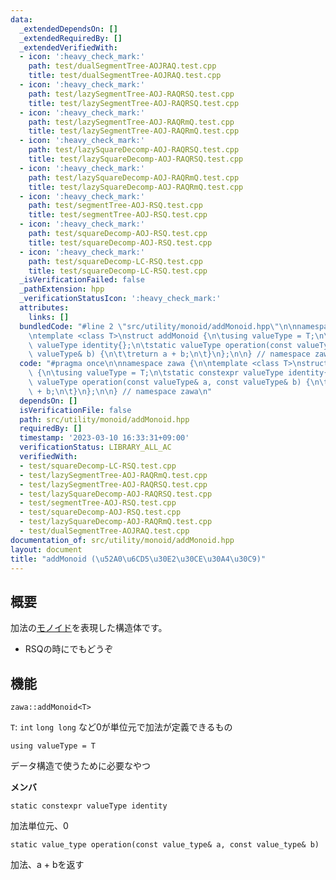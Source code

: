 ```yaml
---
data:
  _extendedDependsOn: []
  _extendedRequiredBy: []
  _extendedVerifiedWith:
  - icon: ':heavy_check_mark:'
    path: test/dualSegmentTree-AOJRAQ.test.cpp
    title: test/dualSegmentTree-AOJRAQ.test.cpp
  - icon: ':heavy_check_mark:'
    path: test/lazySegmentTree-AOJ-RAQRSQ.test.cpp
    title: test/lazySegmentTree-AOJ-RAQRSQ.test.cpp
  - icon: ':heavy_check_mark:'
    path: test/lazySegmentTree-AOJ-RAQRmQ.test.cpp
    title: test/lazySegmentTree-AOJ-RAQRmQ.test.cpp
  - icon: ':heavy_check_mark:'
    path: test/lazySquareDecomp-AOJ-RAQRSQ.test.cpp
    title: test/lazySquareDecomp-AOJ-RAQRSQ.test.cpp
  - icon: ':heavy_check_mark:'
    path: test/lazySquareDecomp-AOJ-RAQRmQ.test.cpp
    title: test/lazySquareDecomp-AOJ-RAQRmQ.test.cpp
  - icon: ':heavy_check_mark:'
    path: test/segmentTree-AOJ-RSQ.test.cpp
    title: test/segmentTree-AOJ-RSQ.test.cpp
  - icon: ':heavy_check_mark:'
    path: test/squareDecomp-AOJ-RSQ.test.cpp
    title: test/squareDecomp-AOJ-RSQ.test.cpp
  - icon: ':heavy_check_mark:'
    path: test/squareDecomp-LC-RSQ.test.cpp
    title: test/squareDecomp-LC-RSQ.test.cpp
  _isVerificationFailed: false
  _pathExtension: hpp
  _verificationStatusIcon: ':heavy_check_mark:'
  attributes:
    links: []
  bundledCode: "#line 2 \"src/utility/monoid/addMonoid.hpp\"\n\nnamespace zawa {\n\
    \ntemplate <class T>\nstruct addMonoid {\n\tusing valueType = T;\n\tstatic constexpr\
    \ valueType identity{};\n\tstatic valueType operation(const valueType& a, const\
    \ valueType& b) {\n\t\treturn a + b;\n\t}\n};\n\n} // namespace zawa\n"
  code: "#pragma once\n\nnamespace zawa {\n\ntemplate <class T>\nstruct addMonoid\
    \ {\n\tusing valueType = T;\n\tstatic constexpr valueType identity{};\n\tstatic\
    \ valueType operation(const valueType& a, const valueType& b) {\n\t\treturn a\
    \ + b;\n\t}\n};\n\n} // namespace zawa\n"
  dependsOn: []
  isVerificationFile: false
  path: src/utility/monoid/addMonoid.hpp
  requiredBy: []
  timestamp: '2023-03-10 16:33:31+09:00'
  verificationStatus: LIBRARY_ALL_AC
  verifiedWith:
  - test/squareDecomp-LC-RSQ.test.cpp
  - test/lazySegmentTree-AOJ-RAQRmQ.test.cpp
  - test/lazySegmentTree-AOJ-RAQRSQ.test.cpp
  - test/lazySquareDecomp-AOJ-RAQRSQ.test.cpp
  - test/segmentTree-AOJ-RSQ.test.cpp
  - test/squareDecomp-AOJ-RSQ.test.cpp
  - test/lazySquareDecomp-AOJ-RAQRmQ.test.cpp
  - test/dualSegmentTree-AOJRAQ.test.cpp
documentation_of: src/utility/monoid/addMonoid.hpp
layout: document
title: "addMonoid (\u52A0\u6CD5\u30E2\u30CE\u30A4\u30C9)"
---
```


## 概要

加法の[モノイド](https://ja.wikipedia.org/wiki/%E3%83%A2%E3%83%8E%E3%82%A4%E3%83%89)を表現した構造体です。
- RSQの時にでもどうぞ

## 機能

```
zawa::addMonoid<T>
```
`T`: `int` `long long` など0が単位元で加法が定義できるもの

```
using valueType = T
```
 データ構造で使うために必要なやつ

**メンバ**

```
static constexpr valueType identity
```
加法単位元、0

```
static value_type operation(const value_type& a, const value_type& b)
```

加法、a + bを返す
